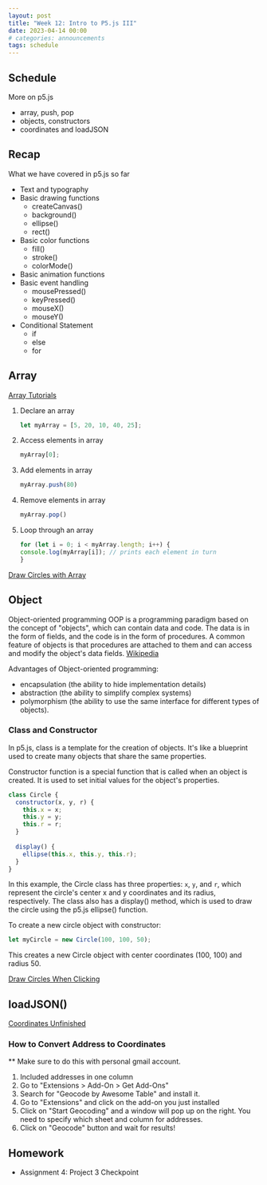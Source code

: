 ```yaml
---
layout: post
title: "Week 12: Intro to P5.js III"
date: 2023-04-14 00:00
# categories: announcements
tags: schedule
---
```


## Schedule
More on p5.js
- array, push, pop
- objects, constructors
- coordinates and loadJSON

## Recap
What we have covered in p5.js so far
- Text and typography
- Basic drawing functions
    - createCanvas()
    - background()
    - ellipse()
    - rect()
- Basic color functions
    - fill()
    - stroke()
    - colorMode()
- Basic animation functions
- Basic event handling
    - mousePressed()
    - keyPressed()
    - mouseX()
    - mouseY()
- Conditional Statement
    - if
    - else
    - for

## Array

[Array Tutorials](https://editor.p5js.org/Belphe13/sketches/yLV5xJS1_)

1. Declare an array
    ```js
    let myArray = [5, 20, 10, 40, 25];
    ```
2. Access elements in array
    ```js
    myArray[0];
    ```

3. Add elements in array
    ```js
    myArray.push(80)
    ```
4. Remove elements in array
    ```js
    myArray.pop()
    ```
5. Loop through an array
    ```js
    for (let i = 0; i < myArray.length; i++) {
    console.log(myArray[i]); // prints each element in turn
    }
    ```

[Draw Circles with Array](https://editor.p5js.org/Belphe13/sketches/5E6kyEyPI)

## Object
Object-oriented programming OOP is a programming paradigm based on the concept of "objects", which can contain data and code. The data is in the form of fields, and the code is in the form of procedures. A common feature of objects is that procedures are attached to them and can access and modify the object's data fields. [Wikipedia](https://en.wikipedia.org/wiki/Object-oriented_programming)

Advantages of Object-oriented programming: 
- encapsulation (the ability to hide implementation details)
- abstraction (the ability to simplify complex systems)
- polymorphism (the ability to use the same interface for different types of objects).






### Class and Constructor
In p5.js, class is a template for the creation of objects. It's like a blueprint used to create many objects that share the same properties.

Constructor function is a special function that is called when an object is created. It is used to set initial values for the object's properties.

```js
class Circle {
  constructor(x, y, r) {
    this.x = x;
    this.y = y;
    this.r = r;
  }
  
  display() {
    ellipse(this.x, this.y, this.r);
  }
}
```

In this example, the Circle class has three properties: `x`, `y`, and `r`, which represent the circle's center x and y coordinates and its radius, respectively. The class also has a display() method, which is used to draw the circle using the p5.js ellipse() function.

To create a new circle object with constructor: 
```js
let myCircle = new Circle(100, 100, 50);
```
This creates a new Circle object with center coordinates (100, 100) and radius 50.

[Draw Circles When Clicking](https://editor.p5js.org/Belphe13/sketches/wiCrAf-sk)

## loadJSON()

[Coordinates Unfinished](https://editor.p5js.org/Belphe13/sketches/3IsUI468N)

### How to Convert Address to Coordinates
** Make sure to do this with personal gmail account.

1. Included addresses in one column
2. Go to "Extensions > Add-On > Get Add-Ons"
3. Search for "Geocode by Awesome Table" and install it.
4. Go to "Extensions" and click on the add-on you just installed
5. Click on "Start Geocoding" and a window will pop up on the right. You need to specify which sheet and column for addresses.
6. Click on "Geocode" button and wait for results!

## Homework
- Assignment 4: Project 3 Checkpoint